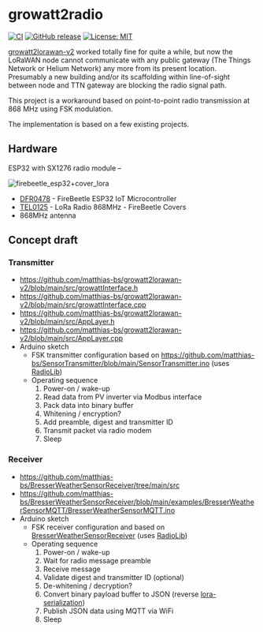# growatt2radio

[![CI](https://github.com/matthias-bs/growatt2radio/actions/workflows/CI.yml/badge.svg)](https://github.com/matthias-bs/growatt2radio/actions/workflows/CI.yml)
[![GitHub release](https://img.shields.io/github/release/matthias-bs/growatt2radio?maxAge=3600)](https://github.com/matthias-bs/growatt2radio/releases)
[![License: MIT](https://img.shields.io/badge/license-MIT-green)](https://github.com/matthias-bs/growatt2radio/blob/main/LICENSE)

[growatt2lorawan-v2](https://github.com/matthias-bs/growatt2lorawan-v2) worked totally fine for quite a while, but now the LoRaWAN node cannot communicate with any public gateway (The Things Network or Helium Network) any more from its present location. Presumably a new building and/or its scaffolding within line-of-sight between node and TTN gateway are blocking the radio signal path.

This project is a workaround based on point-to-point radio transmission at 868 MHz using FSK modulation.

The implementation is based on a few existing projects.

## Hardware

ESP32 with SX1276 radio module &ndash;

![firebeetle_esp32+cover_lora](https://user-images.githubusercontent.com/83612361/233463592-e99a9d1c-5100-4ac2-9b33-bcfc974406f0.jpg)
* [DFR0478](https://www.dfrobot.com/product-1590.html) - FireBeetle ESP32 IoT Microcontroller
* [TEL0125](https://www.dfrobot.com/product-1831.html) - LoRa Radio 868MHz - FireBeetle Covers
* 868MHz antenna

## Concept draft

### Transmitter

* https://github.com/matthias-bs/growatt2lorawan-v2/blob/main/src/growattInterface.h
* https://github.com/matthias-bs/growatt2lorawan-v2/blob/main/src/growattInterface.cpp
* https://github.com/matthias-bs/growatt2lorawan-v2/blob/main/src/AppLayer.h
* https://github.com/matthias-bs/growatt2lorawan-v2/blob/main/src/AppLayer.cpp
* Arduino sketch
   * FSK transmitter configuration based on https://github.com/matthias-bs/SensorTransmitter/blob/main/SensorTransmitter.ino (uses [RadioLib](https://github.com/jgromes/RadioLib))
   * Operating sequence
     1. Power-on / wake-up 
     2. Read data from PV inverter via Modbus interface
     3. Pack data into binary buffer
     4. Whitening / encryption?
     5. Add preamble, digest and transmitter ID
     6. Transmit packet via radio modem
     7. Sleep

### Receiver
* https://github.com/matthias-bs/BresserWeatherSensorReceiver/tree/main/src
* https://github.com/matthias-bs/BresserWeatherSensorReceiver/blob/main/examples/BresserWeatherSensorMQTT/BresserWeatherSensorMQTT.ino
* Arduino sketch
  * FSK receiver configuration and based on [BresserWeatherSensorReceiver](https://github.com/matthias-bs/BresserWeatherSensorReceiver) (uses [RadioLib](https://github.com/jgromes/RadioLib))
  * Operating sequence
    1. Power-on / wake-up
    2. Wait for radio message preamble
    3. Receive message
    4. Validate digest and transmitter ID (optional)
    5. De-whitening / decryption?
    6. Convert binary payload buffer to JSON (reverse [lora-serialization](https://github.com/thesolarnomad/lora-serialization))
    7. Publish JSON data using MQTT via WiFi
    8. Sleep
